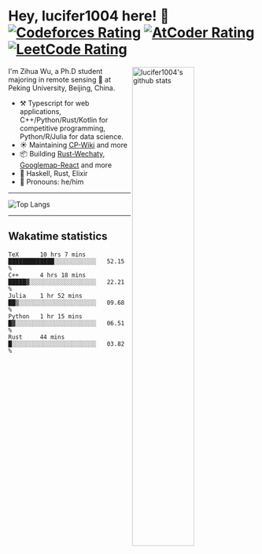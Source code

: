 # Hey, lucifer1004 here! :wave: [![Codeforces Rating](https://cp-logo.vercel.app/codeforces/lucifer1004)](https://codeforces.com/profile/lucifer1004) [![AtCoder Rating](https://cp-logo.vercel.app/atcoder/lucifer1004)](https://atcoder.jp/users/lucifer1004) [![LeetCode Rating](https://cp-logo.vercel.app/leetcode/lucifer1004)](https://leetcode-cn.com/u/lucifer1004/)

<img width="50%" align="right" alt="lucifer1004's github stats" src="https://github-readme-stats.vercel.app/api?username=lucifer1004&show_icons=true">

I'm Zihua Wu, a Ph.D student majoring in remote sensing :satellite: at Peking University, Beijing, China.

- :hammer_and_pick: Typescript for web applications, C++/Python/Rust/Kotlin for competitive programming, Python/R/Julia for data science.
- :sunny: Maintaining [CP-Wiki](https://cp-wiki.vercel.app) and more 
- :package: Building [Rust-Wechaty](https://github.com/wechaty/rust-wechaty), [Googlemap-React](https://github.com/googlemap-react/googlemap-react) and more
- :seedling: Haskell, Rust, Elixir
- :man: Pronouns: he/him

---

![Top Langs](https://github-readme-stats.vercel.app/api/top-langs/?username=lucifer1004&layout=compact)

---

## Wakatime statistics

<!--START_SECTION:waka-->
```text
TeX      10 hrs 7 mins   █████████████░░░░░░░░░░░░   52.15 % 
C++      4 hrs 18 mins   █████▓░░░░░░░░░░░░░░░░░░░   22.21 % 
Julia    1 hr 52 mins    ██▒░░░░░░░░░░░░░░░░░░░░░░   09.68 % 
Python   1 hr 15 mins    █▓░░░░░░░░░░░░░░░░░░░░░░░   06.51 % 
Rust     44 mins         █░░░░░░░░░░░░░░░░░░░░░░░░   03.82 % 
```
<!--END_SECTION:waka-->
